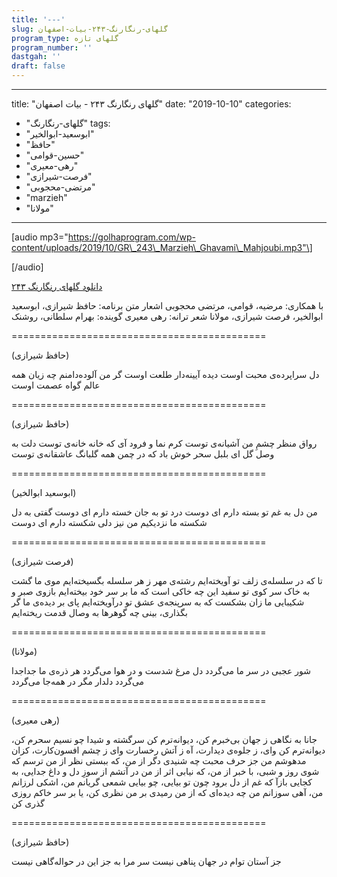 ```yaml
---
title: '---'
slug: گلهای-رنگارنگ-۲۴۳-بیات-اصفهان
program_type: گلهای تازه
program_number: ''
dastgah: ''
draft: false
---
```


---
title: "گلهای رنگارنگ ۲۴۳ - بیات اصفهان"
date: "2019-10-10"
categories: 
  - "گلهای-رنگارنگ"
tags: 
  - "ابوسعید-ابوالخیر"
  - "حافظ"
  - "حسین-قوامی"
  - "رهی-معیری"
  - "فرصت-شیرازی"
  - "مرتضی-محجوبی"
  - "marzieh"
  - "مولانا"
---

\[audio mp3="https://golhaprogram.com/wp-content/uploads/2019/10/GR\_243\_Marzieh\_Ghavami\_Mahjoubi.mp3"\]

\[/audio\]

[دانلود گلهای رنگارنگ ۲۴۳](https://golhaprogram.com/wp-content/uploads/2019/10/GR_243_Marzieh_Ghavami_Mahjoubi.mp3)

با همکاری: مرضیه، قوامی، مرتضی محجوبی اشعار متن برنامه: حافظ شیرازی، ابوسعید ابوالخیر، فرصت شیرازی، مولانا شعر ترانه: رهی معیری گوینده: بهرام سلطانی، روشنک

\============================================

(حافظ شیرازی)

دل سراپرده‌ی محبت اوست دیده آیینه‌دار طلعت اوست گر من آلوده‌دامنم چه زیان همه عالم گواه عصمت اوست

\============================================

(حافظ شیرازی)

رواق منظر چشمِ من آشیانه‌ی توست کرم نما و فرود آی که خانه خانه‌ی توست دلت به وصل گل ای بلبل سحر خوش باد که در چمن همه گلبانگ عاشقانه‌ی توست

\============================================

(ابوسعید ابوالخیر)

من دل به غم تو بسته دارم ای دوست درد تو به جان خسته دارم ای دوست گفتی به دل شکسته ما نزدیکیم من نیز دلی شکسته دارم ای دوست

\============================================

(فرصت شیرازی)

تا که در سلسله‌ی زلف تو آویخته‌ایم رشته‌ی مهر ز هر سلسله بگسیخته‌ایم موی ما گشت به خاک سر کوی تو سفید این چه خاکی است كه ما بر سر خود بیخته‌ایم بازوی صبر و شکیبایی ما زان بشکست که به سرپنجه‌ی عشق تو درآویخته‌ایم پای بر دیده‌ی ما گر بگذاری، بینی چه گوهرها به وصال قدمت ریخته‌ایم

\============================================

(مولانا)

شور عجبی در سر ما می‌گردد دل مرغ شدست و در هوا می‌گردد هر ذره‌ی ما جداجدا می‌گردد دلدار مگر در همه‌جا می‌گردد

\============================================

(رهی معیری)

جانا به نگاهی ز جهان بی‌خبرم كن، دیوانه‌ترم کن سرگشته و شیدا چو نسیم سحرم کن، دیوانه‌ترم کن وای، ز جلوه‌ی دیدارت، آه ز آتش رخسارت وای ز چشم افسون‌کارت، کزان مدهوشم من جز حرف محبت چه شنیدی دگر از من، که ببستی نظر از من ترسم که شوی روز و شبی، با خبر از من، که نیابی اثر از من در آتشم از سوزِ دل و داغ جدایی، به کجایی بازآ که غم از دل برود چون تو بیایی، چو بیایی شمعی گریانم من، اشکی لرزانم من، آهی سوزانم من چه دیده‌ای که از من رمیدی بر من نظری کن، یا بر سر خاکم روزی گذری کن

\============================================

(حافظ شیرازی)

جز آستان توام در جهان پناهی نیست سر مرا به جز این در حواله‌گاهی نیست
